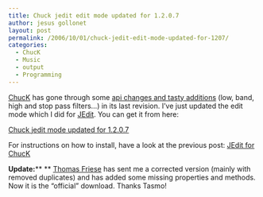```yaml
---
title: Chuck jedit edit mode updated for 1.2.0.7
author: jesus gollonet
layout: post
permalink: /2006/10/01/chuck-jedit-edit-mode-updated-for-1207/
categories:
  - ChucK
  - Music
  - output
  - Programming
---
```

[ChucK][1] has gone through some [api changes and tasty additions][2] (low, band, high and stop pass filters&#8230;) in its last revision. I&#8217;ve just updated the edit mode which I did for [JEdit][3]. You can get it from here:

[Chuck jedit mode updated for 1.2.0.7][4]

For instructions on how to install, have a look at the previous post: [JEdit for ChucK][5]

**Update:**** ** [Thomas Friese][6] has sent me a corrected version (mainly with removed duplicates) and has added some missing properties and methods. Now it is the &#8220;official&#8221; download. Thanks Tasmo!

 [1]: http://chuck.cs.princeton.edu/
 [2]: http://chuck.cs.princeton.edu/release/VERSIONS
 [3]: http://www.jedit.org
 [4]: http://www.jesusgollonet.com/blog/recursos/chuck.xml
 [5]: http://www.jesusgollonet.com/blog/2006/08/23/jedit-for-chuck/
 [6]: http://www.tasmo.de/